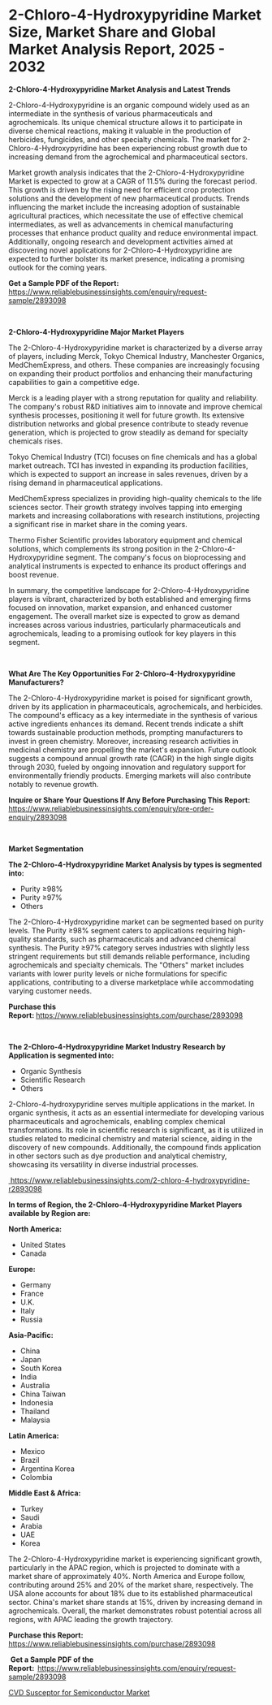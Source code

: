 <p><h1>2-Chloro-4-Hydroxypyridine Market Size, Market Share and Global Market Analysis Report, 2025 - 2032</h1></p><p><strong>2-Chloro-4-Hydroxypyridine Market Analysis and Latest Trends</strong></p>
<p><p>2-Chloro-4-Hydroxypyridine is an organic compound widely used as an intermediate in the synthesis of various pharmaceuticals and agrochemicals. Its unique chemical structure allows it to participate in diverse chemical reactions, making it valuable in the production of herbicides, fungicides, and other specialty chemicals. The market for 2-Chloro-4-Hydroxypyridine has been experiencing robust growth due to increasing demand from the agrochemical and pharmaceutical sectors.</p><p>Market growth analysis indicates that the 2-Chloro-4-Hydroxypyridine Market is expected to grow at a CAGR of 11.5% during the forecast period. This growth is driven by the rising need for efficient crop protection solutions and the development of new pharmaceutical products. Trends influencing the market include the increasing adoption of sustainable agricultural practices, which necessitate the use of effective chemical intermediates, as well as advancements in chemical manufacturing processes that enhance product quality and reduce environmental impact. Additionally, ongoing research and development activities aimed at discovering novel applications for 2-Chloro-4-Hydroxypyridine are expected to further bolster its market presence, indicating a promising outlook for the coming years.</p></p>
<p><strong>Get a Sample PDF of the Report:&nbsp;</strong> <a href="https://www.reliablebusinessinsights.com/enquiry/request-sample/2893098?utm_campaign=2190&utm_medium=2&utm_source=Github&utm_content=ia&utm_term=15032025&utm_id=2-chloro-4-hydroxypyridine">https://www.reliablebusinessinsights.com/enquiry/request-sample/2893098</a></p>
<p>&nbsp;</p>
<p><strong>2-Chloro-4-Hydroxypyridine Major Market Players</strong></p>
<p><p>The 2-Chloro-4-Hydroxypyridine market is characterized by a diverse array of players, including Merck, Tokyo Chemical Industry, Manchester Organics, MedChemExpress, and others. These companies are increasingly focusing on expanding their product portfolios and enhancing their manufacturing capabilities to gain a competitive edge.</p><p>Merck is a leading player with a strong reputation for quality and reliability. The company's robust R&D initiatives aim to innovate and improve chemical synthesis processes, positioning it well for future growth. Its extensive distribution networks and global presence contribute to steady revenue generation, which is projected to grow steadily as demand for specialty chemicals rises.</p><p>Tokyo Chemical Industry (TCI) focuses on fine chemicals and has a global market outreach. TCI has invested in expanding its production facilities, which is expected to support an increase in sales revenues, driven by a rising demand in pharmaceutical applications.</p><p>MedChemExpress specializes in providing high-quality chemicals to the life sciences sector. Their growth strategy involves tapping into emerging markets and increasing collaborations with research institutions, projecting a significant rise in market share in the coming years.</p><p>Thermo Fisher Scientific provides laboratory equipment and chemical solutions, which complements its strong position in the 2-Chloro-4-Hydroxypyridine segment. The company's focus on bioprocessing and analytical instruments is expected to enhance its product offerings and boost revenue.</p><p>In summary, the competitive landscape for 2-Chloro-4-Hydroxypyridine players is vibrant, characterized by both established and emerging firms focused on innovation, market expansion, and enhanced customer engagement. The overall market size is expected to grow as demand increases across various industries, particularly pharmaceuticals and agrochemicals, leading to a promising outlook for key players in this segment.</p></p>
<p>&nbsp;</p>
<p><strong>What Are The Key Opportunities For 2-Chloro-4-Hydroxypyridine Manufacturers?</strong></p>
<p><p>The 2-Chloro-4-Hydroxypyridine market is poised for significant growth, driven by its application in pharmaceuticals, agrochemicals, and herbicides. The compound's efficacy as a key intermediate in the synthesis of various active ingredients enhances its demand. Recent trends indicate a shift towards sustainable production methods, prompting manufacturers to invest in green chemistry. Moreover, increasing research activities in medicinal chemistry are propelling the market's expansion. Future outlook suggests a compound annual growth rate (CAGR) in the high single digits through 2030, fueled by ongoing innovation and regulatory support for environmentally friendly products. Emerging markets will also contribute notably to revenue growth.</p></p>
<p><strong>Inquire or Share Your Questions If Any Before Purchasing This Report:</strong> <a href="https://www.reliablebusinessinsights.com/enquiry/pre-order-enquiry/2893098?utm_campaign=2190&utm_medium=2&utm_source=Github&utm_content=ia&utm_term=15032025&utm_id=2-chloro-4-hydroxypyridine">https://www.reliablebusinessinsights.com/enquiry/pre-order-enquiry/2893098</a></p>
<p>&nbsp;</p>
<p><strong>Market Segmentation</strong></p>
<p><strong>The 2-Chloro-4-Hydroxypyridine Market Analysis by types is segmented into:</strong></p>
<p><ul><li>Purity ≥98%</li><li>Purity ≥97%</li><li>Others</li></ul></p>
<p><p>The 2-Chloro-4-Hydroxypyridine market can be segmented based on purity levels. The Purity ≥98% segment caters to applications requiring high-quality standards, such as pharmaceuticals and advanced chemical synthesis. The Purity ≥97% category serves industries with slightly less stringent requirements but still demands reliable performance, including agrochemicals and specialty chemicals. The "Others" market includes variants with lower purity levels or niche formulations for specific applications, contributing to a diverse marketplace while accommodating varying customer needs.</p></p>
<p><strong>Purchase this Report:&nbsp;</strong><a href="https://www.reliablebusinessinsights.com/purchase/2893098?utm_campaign=2190&utm_medium=2&utm_source=Github&utm_content=ia&utm_term=15032025&utm_id=2-chloro-4-hydroxypyridine">https://www.reliablebusinessinsights.com/purchase/2893098</a></p>
<p>&nbsp;</p>
<p><strong>The 2-Chloro-4-Hydroxypyridine Market Industry Research by Application is segmented into:</strong></p>
<p><ul><li>Organic Synthesis</li><li>Scientific Research</li><li>Others</li></ul></p>
<p><p>2-Chloro-4-hydroxypyridine serves multiple applications in the market. In organic synthesis, it acts as an essential intermediate for developing various pharmaceuticals and agrochemicals, enabling complex chemical transformations. Its role in scientific research is significant, as it is utilized in studies related to medicinal chemistry and material science, aiding in the discovery of new compounds. Additionally, the compound finds application in other sectors such as dye production and analytical chemistry, showcasing its versatility in diverse industrial processes.</p></p>
<p><a href="https://www.reliablebusinessinsights.com/2-chloro-4-hydroxypyridine-r2893098?utm_campaign=2190&utm_medium=2&utm_source=Github&utm_content=ia&utm_term=15032025&utm_id=2-chloro-4-hydroxypyridine">&nbsp;https://www.reliablebusinessinsights.com/2-chloro-4-hydroxypyridine-r2893098</a></p>
<p><strong>In terms of Region, the 2-Chloro-4-Hydroxypyridine Market Players available by Region are:</strong></p>
<p>
    <p> <strong> North America: </strong>
        <ul>
            <li>United States</li>
            <li>Canada</li>
        </ul>
        </p> 
    <p> <strong> Europe: </strong>
        <ul>
            <li>Germany</li>
            <li>France</li>
            <li>U.K.</li>
            <li>Italy</li>
            <li>Russia</li>
        </ul>
        </p> 
    <p> <strong> Asia-Pacific: </strong>
        <ul>
            <li>China</li>
            <li>Japan</li>
            <li>South Korea</li>
            <li>India</li>
            <li>Australia</li>
            <li>China Taiwan</li>
            <li>Indonesia</li>
            <li>Thailand</li>
            <li>Malaysia</li>
        </ul>
        </p> 
    <p> <strong> Latin America: </strong>
        <ul>
            <li>Mexico</li>
            <li>Brazil</li>
            <li>Argentina Korea</li>
            <li>Colombia</li>
        </ul>
        </p> 
    <p> <strong> Middle East & Africa: </strong>
        <ul>
            <li>Turkey</li>
            <li>Saudi</li>
            <li>Arabia</li>
            <li>UAE</li>
            <li>Korea</li>
        </ul>
    </p>
    </p>
<p><p>The 2-Chloro-4-Hydroxypyridine market is experiencing significant growth, particularly in the APAC region, which is projected to dominate with a market share of approximately 40%. North America and Europe follow, contributing around 25% and 20% of the market share, respectively. The USA alone accounts for about 18% due to its established pharmaceutical sector. China's market share stands at 15%, driven by increasing demand in agrochemicals. Overall, the market demonstrates robust potential across all regions, with APAC leading the growth trajectory.</p></p>
<p><strong>Purchase this Report: </strong><a href="https://www.reliablebusinessinsights.com/purchase/2893098?utm_campaign=2190&utm_medium=2&utm_source=Github&utm_content=ia&utm_term=15032025&utm_id=2-chloro-4-hydroxypyridine">https://www.reliablebusinessinsights.com/purchase/2893098</a></p>
<p>&nbsp;<strong>Get a Sample PDF of the Report:&nbsp;&nbsp;</strong><a href="https://www.reliablebusinessinsights.com/enquiry/request-sample/2893098?utm_campaign=2190&utm_medium=2&utm_source=Github&utm_content=ia&utm_term=15032025&utm_id=2-chloro-4-hydroxypyridine">https://www.reliablebusinessinsights.com/enquiry/request-sample/2893098</a></p>
<p><strong></strong></p>
<p><p><a href="https://github.com/AshrafKhan865/Market-Research-Report-List-1/blob/main/cvd-susceptor-for-semiconductor-market.md?utm_campaign=2190&utm_medium=2&utm_source=Github&utm_content=ia&utm_term=15032025&utm_id=2-chloro-4-hydroxypyridine">CVD Susceptor for Semiconductor Market</a></p></p>